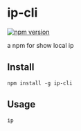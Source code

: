 # ip-cli

[![npm version](https://badge.fury.io/js/ip-cli.svg)](http://badge.fury.io/js/ip-cli)

a npm for show local ip

## Install

	npm install -g ip-cli
	
## Usage

	ip
	
